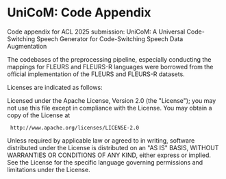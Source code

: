 # UniCoM: Code Appendix

Code appendix for ACL 2025 submission:
UniCoM: A Universal Code-Switching Speech Generator for Code-Switching Speech Data Augmentation

The codebases of the preprocessing pipeline, especially conducting the mappings for FLEURS and FLEURS-R languages were borrowed from the official implementation of the FLEURS and FLEURS-R datasets.

Licenses are indicated as follows:

Licensed under the Apache License, Version 2.0 (the "License");
you may not use this file except in compliance with the License.
You may obtain a copy of the License at

     http://www.apache.org/licenses/LICENSE-2.0

Unless required by applicable law or agreed to in writing, software
distributed under the License is distributed on an "AS IS" BASIS,
WITHOUT WARRANTIES OR CONDITIONS OF ANY KIND, either express or implied.
See the License for the specific language governing permissions and
limitations under the License.
